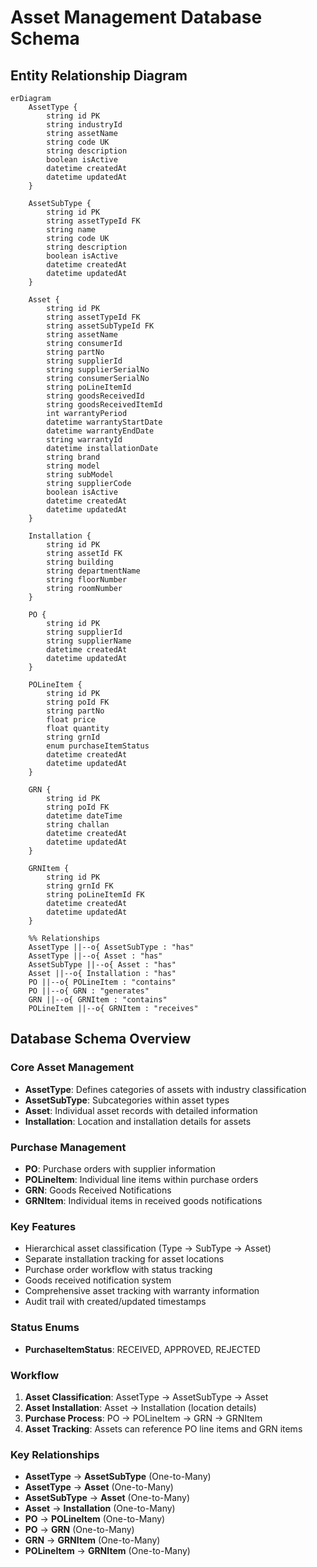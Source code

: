 # Asset Management Database Schema

## Entity Relationship Diagram

```mermaid
erDiagram
    AssetType {
        string id PK
        string industryId
        string assetName
        string code UK
        string description
        boolean isActive
        datetime createdAt
        datetime updatedAt
    }

    AssetSubType {
        string id PK
        string assetTypeId FK
        string name
        string code UK
        string description
        boolean isActive
        datetime createdAt
        datetime updatedAt
    }

    Asset {
        string id PK
        string assetTypeId FK
        string assetSubTypeId FK
        string assetName
        string consumerId
        string partNo
        string supplierId
        string supplierSerialNo
        string consumerSerialNo
        string poLineItemId
        string goodsReceivedId
        string goodsReceivedItemId
        int warrantyPeriod
        datetime warrantyStartDate
        datetime warrantyEndDate
        string warrantyId
        datetime installationDate
        string brand
        string model
        string subModel
        string supplierCode
        boolean isActive
        datetime createdAt
        datetime updatedAt
    }

    Installation {
        string id PK
        string assetId FK
        string building
        string departmentName
        string floorNumber
        string roomNumber
    }

    PO {
        string id PK
        string supplierId
        string supplierName
        datetime createdAt
        datetime updatedAt
    }

    POLineItem {
        string id PK
        string poId FK
        string partNo
        float price
        float quantity
        string grnId
        enum purchaseItemStatus
        datetime createdAt
        datetime updatedAt
    }

    GRN {
        string id PK
        string poId FK
        datetime dateTime
        string challan
        datetime createdAt
        datetime updatedAt
    }

    GRNItem {
        string id PK
        string grnId FK
        string poLineItemId FK
        datetime createdAt
        datetime updatedAt
    }

    %% Relationships
    AssetType ||--o{ AssetSubType : "has"
    AssetType ||--o{ Asset : "has"
    AssetSubType ||--o{ Asset : "has"
    Asset ||--o{ Installation : "has"
    PO ||--o{ POLineItem : "contains"
    PO ||--o{ GRN : "generates"
    GRN ||--o{ GRNItem : "contains"
    POLineItem ||--o{ GRNItem : "receives"
```

## Database Schema Overview

### Core Asset Management
- **AssetType**: Defines categories of assets with industry classification
- **AssetSubType**: Subcategories within asset types
- **Asset**: Individual asset records with detailed information
- **Installation**: Location and installation details for assets

### Purchase Management
- **PO**: Purchase orders with supplier information
- **POLineItem**: Individual line items within purchase orders
- **GRN**: Goods Received Notifications
- **GRNItem**: Individual items in received goods notifications

### Key Features
- Hierarchical asset classification (Type → SubType → Asset)
- Separate installation tracking for asset locations
- Purchase order workflow with status tracking
- Goods received notification system
- Comprehensive asset tracking with warranty information
- Audit trail with created/updated timestamps

### Status Enums
- **PurchaseItemStatus**: RECEIVED, APPROVED, REJECTED

### Workflow
1. **Asset Classification**: AssetType → AssetSubType → Asset
2. **Asset Installation**: Asset → Installation (location details)
3. **Purchase Process**: PO → POLineItem → GRN → GRNItem
4. **Asset Tracking**: Assets can reference PO line items and GRN items

### Key Relationships
- **AssetType** → **AssetSubType** (One-to-Many)
- **AssetType** → **Asset** (One-to-Many)
- **AssetSubType** → **Asset** (One-to-Many)
- **Asset** → **Installation** (One-to-Many)
- **PO** → **POLineItem** (One-to-Many)
- **PO** → **GRN** (One-to-Many)
- **GRN** → **GRNItem** (One-to-Many)
- **POLineItem** → **GRNItem** (One-to-Many) 